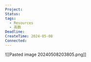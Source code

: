 ```yaml
---
Project: 
Status: 
tags:
  - Resources
  - 高数
Deadline: 
CreateTime: 2024-05-08
Connected:
---
```


![[Pasted image 20240508203805.png]]


